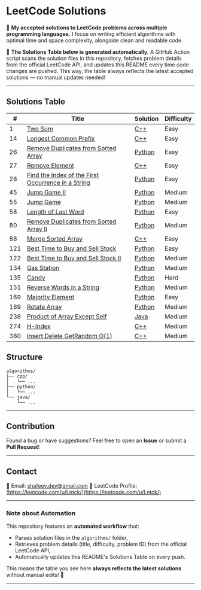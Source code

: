 # LeetCode Solutions

📌 **My accepted solutions to LeetCode problems across multiple programming languages.**
I focus on writing efficient algorithms with optimal time and space complexity, alongside clean and readable code.

🚀 **The Solutions Table below is generated automatically.**
A GitHub Action script scans the solution files in this repository, fetches problem details from the official LeetCode API, and updates this README every time code changes are pushed.
This way, the table always reflects the latest accepted solutions — no manual updates needed!

---

## Solutions Table

| # | Title | Solution | Difficulty |
|---|-------|----------|------------|
|1|[Two Sum](https://leetcode.com/problems/two-sum/)|[C++](./algorithms/cpp/twoSum.cpp)|Easy|
|14|[Longest Common Prefix](https://leetcode.com/problems/longest-common-prefix/)|[C++](./algorithms/cpp/longestCommonPrefix.cpp)|Easy|
|26|[Remove Duplicates from Sorted Array](https://leetcode.com/problems/remove-duplicates-from-sorted-array/)|[Python](./algorithms/python/removeDuplicatesFromSortedArray.py)|Easy|
|27|[Remove Element](https://leetcode.com/problems/remove-element/)|[C++](./algorithms/cpp/removeElement.cpp)|Easy|
|28|[Find the Index of the First Occurrence in a String](https://leetcode.com/problems/find-the-index-of-the-first-occurrence-in-a-string/)|[Python](./algorithms/python/findTheIndexOfTheFirstOccurrenceInAString.py)|Easy|
|45|[Jump Game II](https://leetcode.com/problems/jump-game-ii/)|[Python](./algorithms/python/jumpGameII.py)|Medium|
|55|[Jump Game](https://leetcode.com/problems/jump-game/)|[Python](./algorithms/python/jumpGame.py)|Medium|
|58|[Length of Last Word](https://leetcode.com/problems/length-of-last-word/)|[Python](./algorithms/python/lengthOfLastWord.py)|Easy|
|80|[Remove Duplicates from Sorted Array II](https://leetcode.com/problems/remove-duplicates-from-sorted-array-ii/)|[Python](./algorithms/python/removeDuplicatesFromSortedArrayII.py)|Medium|
|88|[Merge Sorted Array](https://leetcode.com/problems/merge-sorted-array/)|[C++](./algorithms/cpp/mergeSortedArray.cpp)|Easy|
|121|[Best Time to Buy and Sell Stock](https://leetcode.com/problems/best-time-to-buy-and-sell-stock/)|[Python](./algorithms/python/bestTimeToBuyAndSellStock.py)|Easy|
|122|[Best Time to Buy and Sell Stock II](https://leetcode.com/problems/best-time-to-buy-and-sell-stock-ii/)|[Python](./algorithms/python/bestTimeToBuyAndSellStockII.py)|Medium|
|134|[Gas Station](https://leetcode.com/problems/gas-station/)|[Python](./algorithms/python/gasStation.py)|Medium|
|135|[Candy](https://leetcode.com/problems/candy/)|[Python](./algorithms/python/candy.py)|Hard|
|151|[Reverse Words in a String](https://leetcode.com/problems/reverse-words-in-a-string/)|[Python](./algorithms/python/reverseWordsInAString.py)|Medium|
|169|[Majority Element](https://leetcode.com/problems/majority-element/)|[Python](./algorithms/python/majorityElement.py)|Easy|
|189|[Rotate Array](https://leetcode.com/problems/rotate-array/)|[Python](./algorithms/python/rotateArray.py)|Medium|
|238|[Product of Array Except Self](https://leetcode.com/problems/product-of-array-except-self/)|[Java](./algorithms/java/productOfArrayExceptSelf.java)|Medium|
|274|[H-Index](https://leetcode.com/problems/h-index/)|[C++](./algorithms/cpp/h-Index.cpp)|Medium|
|380|[Insert Delete GetRandom O(1)](https://leetcode.com/problems/insert-delete-getrandom-o1/)|[C++](./algorithms/cpp/insertDeleteGetrandomO1.cpp)|Medium|

## Structure

```
algorithms/
├── cpp/
│   └── ...
├── python/
│   └── ...
└── java/
    └── ...
```

---

## Contribution

Found a bug or have suggestions? Feel free to open an **Issue** or submit a **Pull Request**!

---

## Contact

📧 Email: [shafeev.dev@gmail.com](mailto:shafeev.dev@gmail.com)
🔗 LeetCode Profile: [https://leetcode.com/u/Lntck/](https://leetcode.com/u/Lntck/)

---

### Note about Automation

This repository features an **automated workflow** that:

* Parses solution files in the `algorithms/` folder,
* Retrieves problem details (title, difficulty, problem ID) from the official LeetCode API,
* Automatically updates this README's Solutions Table on every push.

This means the table you see here **always reflects the latest solutions** without manual edits! 🚀

---

